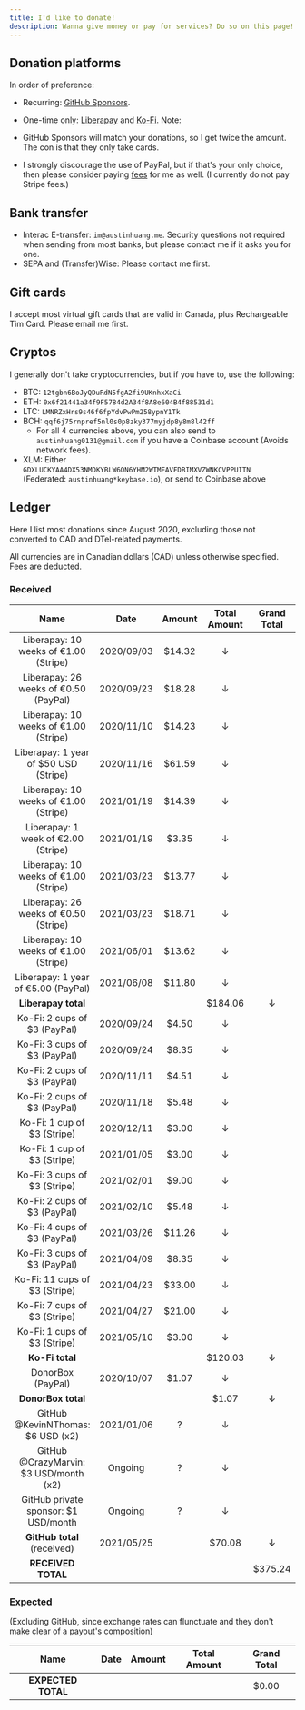 ```yaml
---
title: I'd like to donate!
description: Wanna give money or pay for services? Do so on this page!
---
```


## Donation platforms

In order of preference:

* Recurring: [GitHub Sponsors](https://github.com/sponsors/austinhuang0131).
* One-time only: [Liberapay](https://liberapay.com/austinhuang/donate) and [Ko-Fi](https://ko-fi.com/austinhuang).
Note:

* GitHub Sponsors will match your donations, so I get twice the amount. The con is that they only take cards.
* I strongly discourage the use of PayPal, but if that's your only choice, then please consider paying [fees](https://thefeecalculator.com/) for me as well. (I currently do not pay Stripe fees.)

## Bank transfer

* Interac E-transfer: `im@austinhuang.me`. Security questions not required when sending from most banks, but please contact me if it asks you for one.
* SEPA and (Transfer)Wise: Please contact me first.

## Gift cards

I accept most virtual gift cards that are valid in Canada, plus Rechargeable Tim Card. Please email me first.

## Cryptos

I generally don't take cryptocurrencies, but if you have to, use the following:

* BTC: `12tgbn6BoJyQDuRdN5fgA2fi9UKnhxXaCi`
* ETH: `0x6f21441a34f9F5784d2A34f8A8e604B4f88531d1`
* LTC: `LMNRZxHrs9s46f6fpYdvPwPm258ypnY1Tk`
* BCH: `qqf6j75rnpref5nl0s0p8zky377myjdp8y8m8l42ff`
  * For all 4 currencies above, you can also send to `austinhuang0131@gmail.com` if you have a Coinbase account (Avoids network fees).
* XLM: Either `GDXLUCKYAA4DX53NMDKYBLW6ON6YHM2WTMEAVFDBIMXVZWNKCVPPUITN` (Federated: `austinhuang*keybase.io`), or send to Coinbase above

## Ledger

Here I list most donations since August 2020, excluding those not converted to CAD and DTel-related payments.

All currencies are in Canadian dollars (CAD) unless otherwise specified. Fees are deducted.

### Received

| Name | Date | Amount | Total Amount | Grand Total |
|:----:|:----:|:------:|:------------:|:-----------:|
| Liberapay: 10 weeks of €1.00 (Stripe) | 2020/09/03 | $14.32 | ↓       |   |
| Liberapay: 26 weeks of €0.50 (PayPal) | 2020/09/23 | $18.28 | ↓       |   |
| Liberapay: 10 weeks of €1.00 (Stripe) | 2020/11/10 | $14.23 | ↓       |   |
| Liberapay: 1 year of $50 USD (Stripe) | 2020/11/16 | $61.59 | ↓       |   |
| Liberapay: 10 weeks of €1.00 (Stripe) | 2021/01/19 | $14.39 | ↓       |   |
| Liberapay: 1 week of €2.00 (Stripe)   | 2021/01/19 | $3.35  | ↓       |   |
| Liberapay: 10 weeks of €1.00 (Stripe) | 2021/03/23 | $13.77 | ↓       |   |
| Liberapay: 26 weeks of €0.50 (Stripe) | 2021/03/23 | $18.71 | ↓       |   |
| Liberapay: 10 weeks of €1.00 (Stripe) | 2021/06/01 | $13.62 | ↓       |   |
| Liberapay: 1 year of €5.00 (PayPal)   | 2021/06/08 | $11.80 | ↓       |   |
| **Liberapay total**                   |            |        | $184.06 | ↓ |
| Ko-Fi: 2 cups of $3 (PayPal)          | 2020/09/24 | $4.50  | ↓       |   |
| Ko-Fi: 3 cups of $3 (PayPal)          | 2020/09/24 | $8.35  | ↓       |   |
| Ko-Fi: 2 cups of $3 (PayPal)          | 2020/11/11 | $4.51  | ↓       |   |
| Ko-Fi: 2 cups of $3 (PayPal)          | 2020/11/18 | $5.48  | ↓       |   |
| Ko-Fi: 1 cup of $3 (Stripe)           | 2020/12/11 | $3.00  | ↓       |   |
| Ko-Fi: 1 cup of $3 (Stripe)           | 2021/01/05 | $3.00  | ↓       |   |
| Ko-Fi: 3 cups of $3 (Stripe)          | 2021/02/01 | $9.00  | ↓       |   |
| Ko-Fi: 2 cups of $3 (PayPal)          | 2021/02/10 | $5.48  | ↓       |   |
| Ko-Fi: 4 cups of $3 (PayPal)          | 2021/03/26 | $11.26 | ↓       |   |
| Ko-Fi: 3 cups of $3 (PayPal)          | 2021/04/09 | $8.35  | ↓       |   |
| Ko-Fi: 11 cups of $3 (Stripe)         | 2021/04/23 | $33.00 | ↓       |   |
| Ko-Fi: 7 cups of $3 (Stripe)          | 2021/04/27 | $21.00 | ↓       |   |
| Ko-Fi: 1 cups of $3 (Stripe)          | 2021/05/10 | $3.00  | ↓       |   |
| **Ko-Fi total**                       |            |        | $120.03 | ↓ |
| DonorBox (PayPal)                     | 2020/10/07 | $1.07  | ↓       |   |
| **DonorBox total**                    |            |        | $1.07   | ↓ |
| GitHub @KevinNThomas: $6 USD (x2)     | 2021/01/06 | ?      | ↓       |   |
| GitHub @CrazyMarvin: $3 USD/month (x2)| Ongoing    | ?      | ↓       |   |
| GitHub private sponsor: $1 USD/month  | Ongoing    | ?      | ↓       |   |
| **GitHub total** (received)           | 2021/05/25 |        | $70.08  | ↓ |
| **RECEIVED TOTAL**                    |            |        |         | $375.24 |

### Expected

(Excluding GitHub, since exchange rates can flunctuate and they don't make clear of a payout's composition)

| Name | Date | Amount | Total Amount | Grand Total |
|:----:|:----:|:------:|:------------:|:-----------:|
| **EXPECTED TOTAL**                    |            |        |         | $0.00 |
